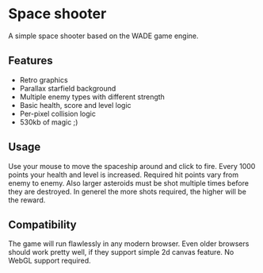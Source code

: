# Space shooter
A simple space shooter based on the WADE game engine.

## Features
- Retro graphics
- Parallax starfield background
- Multiple enemy types with different strength
- Basic health, score and level logic
- Per-pixel collision logic
- 530kb of magic ;)

## Usage
Use your mouse to move the spaceship around and click to fire. Every 1000 points your health and level is increased. Required hit points vary from enemy to enemy. Also larger asteroids must be shot multiple times before they are destroyed. In generel the more shots required, the higher will be the reward.

## Compatibility
The game will run flawlessly in any modern browser. Even older browsers should work pretty well, if they support simple 2d canvas feature. No WebGL support required.